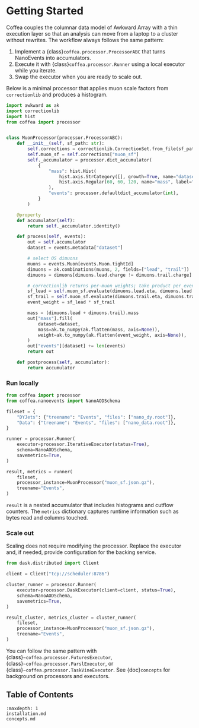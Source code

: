 # Getting Started

Coffea couples the columnar data model of Awkward Array with a thin execution layer so that an analysis can move from a laptop to a cluster without rewrites.
The workflow always follows the same pattern:

1. Implement a {class}`coffea.processor.ProcessorABC` that turns NanoEvents into accumulators.
2. Execute it with {class}`coffea.processor.Runner` using a local executor while you iterate.
3. Swap the executor when you are ready to scale out.

Below is a minimal processor that applies muon scale factors from `correctionlib` and produces a histogram.

```python
import awkward as ak
import correctionlib
import hist
from coffea import processor


class MuonProcessor(processor.ProcessorABC):
    def __init__(self, sf_path: str):
        self.corrections = correctionlib.CorrectionSet.from_file(sf_path)
        self.muon_sf = self.corrections["muon_sf"]
        self._accumulator = processor.dict_accumulator(
            {
                "mass": hist.Hist(
                    hist.axis.StrCategory([], growth=True, name="dataset"),
                    hist.axis.Regular(60, 60, 120, name="mass", label="mμμ [GeV]"),
                ),
                "events": processor.defaultdict_accumulator(int),
            }
        )

    @property
    def accumulator(self):
        return self._accumulator.identity()

    def process(self, events):
        out = self.accumulator
        dataset = events.metadata["dataset"]

        # select OS dimuons
        muons = events.Muon[events.Muon.tightId]
        dimuons = ak.combinations(muons, 2, fields=["lead", "trail"])
        dimuons = dimuons[dimuons.lead.charge != dimuons.trail.charge]

        # correctionlib returns per-muon weights; take product per event
        sf_lead = self.muon_sf.evaluate(dimuons.lead.eta, dimuons.lead.pt)
        sf_trail = self.muon_sf.evaluate(dimuons.trail.eta, dimuons.trail.pt)
        event_weight = sf_lead * sf_trail

        mass = (dimuons.lead + dimuons.trail).mass
        out["mass"].fill(
            dataset=dataset,
            mass=ak.to_numpy(ak.flatten(mass, axis=None)),
            weight=ak.to_numpy(ak.flatten(event_weight, axis=None)),
        )
        out["events"][dataset] += len(events)
        return out

    def postprocess(self, accumulator):
        return accumulator
```

### Run locally

```python
from coffea import processor
from coffea.nanoevents import NanoAODSchema

fileset = {
    "DYJets": {"treename": "Events", "files": ["nano_dy.root"]},
    "Data": {"treename": "Events", "files": ["nano_data.root"]},
}

runner = processor.Runner(
    executor=processor.IterativeExecutor(status=True),
    schema=NanoAODSchema,
    savemetrics=True,
)

result, metrics = runner(
    fileset,
    processor_instance=MuonProcessor("muon_sf.json.gz"),
    treename="Events",
)
```

`result` is a nested accumulator that includes histograms and cutflow counters. The `metrics` dictionary captures runtime information such as bytes read and columns touched.

### Scale out

Scaling does not require modifying the processor. Replace the executor and, if needed, provide configuration for the backing service.

```python
from dask.distributed import Client

client = Client("tcp://scheduler:8786")

cluster_runner = processor.Runner(
    executor=processor.DaskExecutor(client=client, status=True),
    schema=NanoAODSchema,
    savemetrics=True,
)

result_cluster, metrics_cluster = cluster_runner(
    fileset,
    processor_instance=MuonProcessor("muon_sf.json.gz"),
    treename="Events",
)
```

You can follow the same pattern with {class}`~coffea.processor.FuturesExecutor`, {class}`~coffea.processor.ParslExecutor`, or {class}`~coffea.processor.TaskVineExecutor`. See {doc}`concepts` for background on processors and executors.

## Table of Contents

```{toctree}
:maxdepth: 1
installation.md
concepts.md
```
